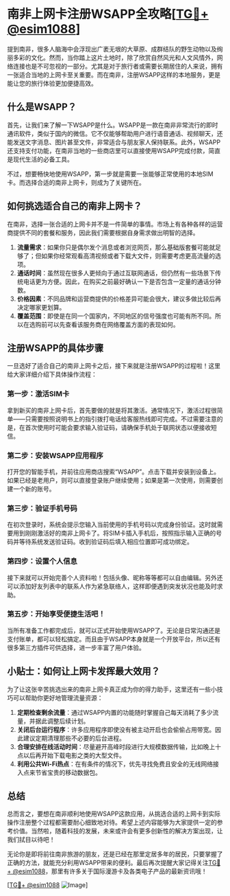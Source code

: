 # 南非上网卡注册WSAPP全攻略[[TG💪+ @esim1088](https://t.me/s/esim1088)]

提到南非，很多人脑海中会浮现出广袤无垠的大草原、成群结队的野生动物以及绚丽多彩的文化。然而，当你踏上这片土地时，除了欣赏自然风光和人文风情外，网络连接也是不可忽视的一部分。尤其是对于旅行者或需要长期居住的人来说，拥有一张适合当地的上网卡至关重要。而在南非，注册WSAPP这样的本地服务，更是能让您的旅行体验更加便捷高效。

## 什么是WSAPP？

首先，让我们来了解一下WSAPP是什么。WSAPP是一款在南非非常流行的即时通讯软件，类似于国内的微信。它不仅能够帮助用户进行语音通话、视频聊天，还能发送文字消息、图片甚至文件，非常适合与朋友家人保持联系。此外，WSAPP还支持支付功能，在南非当地的一些商店里可以直接使用WSAPP完成付款，简直是现代生活的必备工具。

不过，想要畅快地使用WSAPP，第一步就是需要一张能够正常使用的本地SIM卡。而选择合适的南非上网卡，则成为了关键所在。

## 如何挑选适合自己的南非上网卡？

在南非，选择一张合适的上网卡并不是一件简单的事情。市场上有各种各样的运营商提供不同的套餐和服务，因此我们需要根据自身需求做出明智的选择。

1. **流量需求**：如果你只是偶尔发个消息或者浏览网页，那么基础版套餐可能就足够了；但如果你经常观看高清视频或者下载大文件，则需要考虑更高流量的选项。
2. **通话时间**：虽然现在很多人更倾向于通过互联网通话，但仍然有一些场景下传统电话更为方便。因此，在购买之前最好确认一下是否包含一定量的通话分钟数。
3. **价格因素**：不同品牌和运营商提供的价格差异可能会很大，建议多做比较后再决定哪家更划算。
4. **覆盖范围**：即使是在同一个国家内，不同地区的信号强度也可能有所不同。所以在选购前可以先查看该服务商在网络覆盖方面的表现如何。

## 注册WSAPP的具体步骤

一旦选好了适合自己的南非上网卡之后，接下来就是注册WSAPP的过程啦！这里给大家详细介绍下具体操作流程：

### 第一步：激活SIM卡
拿到新买的南非上网卡后，首先要做的就是将其激活。通常情况下，激活过程很简单——只需要按照说明书上的指引拨打电话给客服热线即可完成。不过需要注意的是，在首次使用时可能会要求输入验证码，请确保手机处于联网状态以便接收短信。

### 第二步：安装WSAPP应用程序
打开您的智能手机，并前往应用商店搜索“WSAPP”。点击下载并安装到设备上。如果已经是老用户，则可以直接登录账户继续使用；如果是第一次使用，则需要创建一个新的账号。

### 第三步：验证手机号码
在初次登录时，系统会提示您输入当前使用的手机号码以完成身份验证。这时就需要用到刚刚激活好的南非上网卡了。将SIM卡插入手机后，按照指示输入正确的号码并等待系统发送验证码。收到验证码后填入相应位置即可成功绑定。

### 第四步：设置个人信息
接下来就可以开始完善个人资料啦！包括头像、昵称等等都可以自由编辑。另外还可以添加好友列表中的联系人作为紧急联络人，这样即便遇到突发状况也能及时求助。

### 第五步：开始享受便捷生活吧！
当所有准备工作都完成后，就可以正式开始使用WSAPP了。无论是日常沟通还是支付账单，都可以轻松搞定。而且由于WSAPP本身就是一个开放平台，所以还有很多第三方插件可供选择，进一步丰富了用户体验。

## 小贴士：如何让上网卡发挥最大效用？

为了让这张辛苦挑选出来的南非上网卡真正成为你的得力助手，这里还有一些小技巧可以帮助你更好地管理流量资源：

1. **定期检查剩余流量**：通过WSAPP内置的功能随时掌握自己每天消耗了多少流量，并据此调整后续计划。
2. **关闭后台运行程序**：许多应用程序即使没有被主动开启也会偷偷占用带宽。因此建议定期清理那些不必要的后台进程。
3. **合理安排在线活动时间**：尽量避开高峰时段进行大规模数据传输，比如晚上十点以后再开始下载电影之类的大型文件。
4. **利用公共Wi-Fi热点**：在有条件的情况下，优先寻找免费且安全的无线网络接入点来节省宝贵的移动数据包。

## 总结

总而言之，要想在南非顺利地使用WSAPP这款应用，从挑选合适的上网卡到实际操作注册整个过程都需要耐心细致地对待。希望上述内容能够为大家提供一定的参考价值。当然啦，随着科技的发展，未来或许会有更多创新性的解决方案出现，让我们拭目以待吧！

无论你是即将前往南非旅游的朋友，还是已经在那里定居多年的居民，只要掌握了正确的方法，就能充分利用WSAPP带来的便利。最后再次提醒大家记得关注[TG💪+ @esim1088](https://t.me/s/esim1088)，那里有许多关于国际漫游卡及各类电子产品的最新资讯哦！

[[TG💪+ @esim1088](https://t.me/s/esim1088) ![Image](https://i.postimg.cc/4NQfJmqS/Snipaste-2025-05-13-00-14-12.png)]
